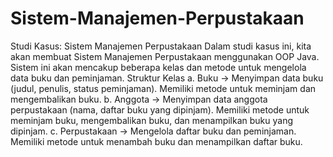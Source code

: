 # Sistem-Manajemen-Perpustakaan

Studi Kasus: Sistem Manajemen Perpustakaan
Dalam studi kasus ini, kita akan membuat Sistem Manajemen Perpustakaan
menggunakan OOP Java. Sistem ini akan mencakup beberapa kelas dan metode
untuk mengelola data buku dan peminjaman.
Struktur Kelas
a. Buku → Menyimpan data buku (judul, penulis, status peminjaman).
Memiliki metode untuk meminjam dan mengembalikan buku.
b. Anggota → Menyimpan data anggota perpustakaan (nama, daftar buku yang
dipinjam).
Memiliki metode untuk meminjam buku, mengembalikan buku, dan
menampilkan buku yang dipinjam.
c. Perpustakaan → Mengelola daftar buku dan peminjaman.
Memiliki metode untuk menambah buku dan menampilkan daftar buku.

